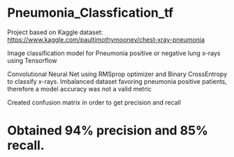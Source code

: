 # Pneumonia_Classfication_tf

Project based on Kaggle dataset: https://www.kaggle.com/paultimothymooney/chest-xray-pneumonia

Image classification model for Pneumonia positive or negative lung x-rays using Tensorflow

Convolutional Neural Net using RMSprop optimizer and Binary CrossEntropy to classify x-rays.
Imbalanced dataset favoring pneumonia positive patients, therefore a model accuracy was not a valid metric

Created confusion matrix in order to get precision and recall

# Obtained 94% precision and 85% recall. 

